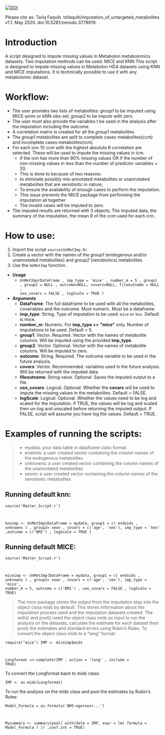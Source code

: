 [![DOI](https://zenodo.org/badge/DOI/10.5281/zenodo.3783680.svg)](https://doi.org/10.5281/zenodo.3783680)

Please cite as: Tariq Faquih. tofaquih/imputation_of_untargeted_metabolites v1.1. May 2020. doi:10.5281/zenodo.3778919.

# Introduction
A script designed to impute missing values in Metabolon metabolomics datasets. Two imputation methods can be used: MICE and KNN
This script is designed to impute missing values in Metabolon HD4 datasets using KNN and MICE imputations. It is technically possible to use it with any metabolomic dataset.

# Workflow: 
- The user provides two lists of metabolites: *group1* to be imputed using MICE-pmm or kNN-obs-sel; *group2* to be impute with zero.
- The user must also provide the variables t be used in the analysis after the imputation including the outcome.
- A correlation matrix is created for all the *group1* metabolites.
- The *group1* metabolites are split to complete cases metabolites(ccm) and incomplete cases metabolites(icm).
- For each icm 10 ccm with the highest absolute R correlation are selected. These will be used to impute the missing values in icm.
  - if the icm has more than 90% missing values OR if the number of non-missing values in less than the number of predictor variables + 20. 
  - This is done to because of two reasons:
  - to eliminate possibly mis-annotated metabolites or unannotated metabolites that are xenobiotic in nature, 
  - To ensure the availability of enough cases to perform the imputation. 
  - This issue prevents the MICE package from performing the imputation all together.
  - The invalid cases will be imputed to zero.
- The imputed results are returned with 3 objects; The imputed data, the summary of the imputation, the mean R of the ccm used for each icm.

# How to use:
1. Import the script <code>source(UnMetImp.R)</code>
2. Create a vector with the names of the *group1* (endogenous and/or unannotated metabolites) and *group2* (xenobiotics) metabolites.
3. Use the <code>UnMetImp</code> function.
  - **Usage**
    - <code>UnMetImp(DataFrame , 
                    imp_type = 'mice' , 
                    number_m = 5 , 
                    group1 , 
                    group2 = NULL , 
                    outcome=NULL,
                    covars=NULL, 
                    fileoutname = NULL , 
                    use_covars = FALSE , 
                    logScale = TRUE )</code>
  - **Arguments**
    - **DataFrame**: The full dataframe to be used with all the metabolites, covariables and the outcome. Must numeric. Must be a dataframe.
    - **imp_type**: String. Type of imputation to be used: <code>mice</code> or <code>knn</code>. Default is mice.
    - **number_m**: Numeric. For __imp_type == "mice"__ only. Number of imputations to be used. Default = 5.    
    - **group1**: Vector. Required. Vector with the names of metabolite columns. Will be imputed using the provided __imp_type__.
    - **group2**: Vector. Optional. Vector with the names of metabolite columns. Will be imputed to zero.
    - **outcome**: String. Required. The outcome variable to be used in the future analysis.
    - **covars**: Vector. Recommended. variables used in the future analysis. Will be returned with the imputed data.
    - **fileoutname**: String value. Optional. Saves the imputed output to a file.
    - **use_covars**: Logical. Optional. Whether the __covars__ will be used to impute the missing values in the metabolites. Default = FALSE.
    - **logScale**: Logical. Optional. Whether the values need to be log and scaled for the imputation. if TRUE, the values will be log and scaled then un-log and unscaled before returning the imputed output. If FALSE, script will assume you have log the values. Default = TRUE.
# Examples of running the scripts:
> - mydata: your data table in dataframe class format.
> - endoids: a user created vector containing the column names of the endogenous metabolites 
> - unknowns: a user created vector containing the column names of the unannotated metabolites 
> - xeono: a user created vector containing the column names of the xenobiotic metabolites 

## Running default knn:
  <code>source('Master_Script.r')
  
  knnimp <- UnMetImp(DataFrame = mydata,  group1 = c( endoids , unknowns )  , group2= xeon , covars = c('age', 'sex'), imp_type = 'knn' ,outcome = c('BMI') , logScale = TRUE )</code>

## Running default MICE:

 <code>source('Master_Script.r')
  
 miceimp <- UnMetImp(DataFrame = mydata,  group1 = c( endoids , unknowns )  , group2= xeon , covars = c('age', 'sex'), imp_type = 'mice', number_m = 5, outcome = c('BMI') ,  use_covars = FALSE , logScale = TRUE)</code>
 
> The mice package stores the output from the imputation step into the object class mids by default. This stores information about the imputation process used and the imputation datasets created. The with() and pool() need the object class mids as input to run the analysis on the datasets, calculate the estimate for each dataset then pools the estimates and standard errors using Rubin’s Rules.
To convert the object class mids to a “long” format: 

<code>require(‘mice’)
IMP <- miceimp$mids
       
Longformat =<-complete(IMP ,  action = 'long' , include = TRUE)</code>
  
To convert the Longformat back to mids class:

<code>IMP <- as.mids(Longformat)</code>

To run the analysis on the mids class and pool the estimates by Rubin's Rules:

<code>Model_Formula = as.formula('BMI~age+sex+...')
  
 Mysummary <- summary(pool( with(data = IMP,  expr = lm( formula = Model_Formula ) ))  ,conf.int = TRUE) </code>
  
